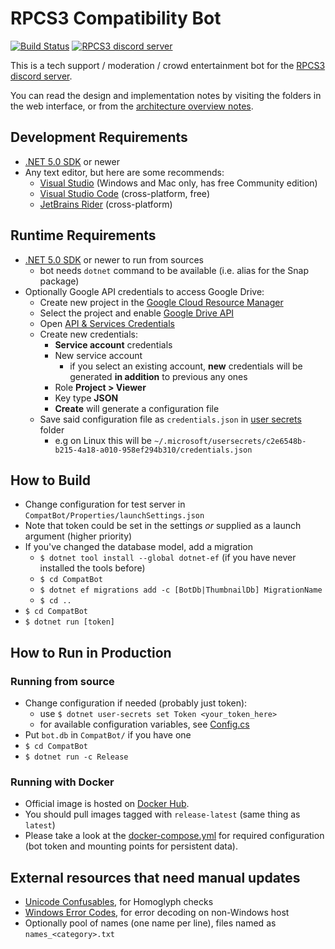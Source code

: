 RPCS3 Compatibility Bot
=======================

[![Build Status](https://dev.azure.com/rpcs3-bot/RPCS3%20Bot/_apis/build/status/RPCS3.discord-bot?branchName=master)](https://dev.azure.com/rpcs3-bot/RPCS3%20Bot/_build?definitionId=1&branchName=master) [![RPCS3 discord server](https://discordapp.com/api/guilds/272035812277878785/widget.png)](https://discord.me/rpcs3)

This is a tech support / moderation / crowd entertainment bot for the [RPCS3 discord server](https://discord.me/rpcs3).

You can read the design and implementation notes by visiting the folders in the web interface, or from the [architecture overview notes](architecture.md).

Development Requirements
------------------------
* [.NET 5.0 SDK](https://dotnet.microsoft.com/download) or newer
* Any text editor, but here are some recommends:
  * [Visual Studio](https://visualstudio.microsoft.com/) (Windows and Mac only, has free Community edition)
  * [Visual Studio Code](https://code.visualstudio.com/) (cross-platform, free)
  * [JetBrains Rider](https://www.jetbrains.com/rider/) (cross-platform)

Runtime Requirements
--------------------
* [.NET 5.0 SDK](https://dotnet.microsoft.com/download) or newer to run from sources
  * bot needs `dotnet` command to be available (i.e. alias for the Snap package)
* Optionally Google API credentials to access Google Drive:
  * Create new project in the [Google Cloud Resource Manager](https://console.developers.google.com/cloud-resource-manager)
  * Select the project and enable [Google Drive API](https://console.developers.google.com/apis/library/drive.googleapis.com)
  * Open [API & Services Credentials](https://console.developers.google.com/apis/credentials)
  * Create new credentials:
    * **Service account** credentials
    * New service account
      * if you select an existing account, **new** credentials will be generated **in addition** to previous any ones
    * Role **Project > Viewer**
    * Key type **JSON**
    * **Create** will generate a configuration file
  * Save said configuration file as `credentials.json` in [user secrets](https://docs.microsoft.com/en-us/aspnet/core/security/app-secrets?view=aspnetcore-5.0#how-the-secret-manager-tool-works) folder
    * e.g on Linux this will be `~/.microsoft/usersecrets/c2e6548b-b215-4a18-a010-958ef294b310/credentials.json`

How to Build
------------
* Change configuration for test server in `CompatBot/Properties/launchSettings.json`
* Note that token could be set in the settings _or_ supplied as a launch argument (higher priority)
* If you've changed the database model, add a migration
    * `$ dotnet tool install --global dotnet-ef` (if you have never installed the tools before)
	* `$ cd CompatBot`
	* `$ dotnet ef migrations add -c [BotDb|ThumbnailDb] MigrationName`
	* `$ cd ..`
* `$ cd CompatBot`
* `$ dotnet run [token]`

How to Run in Production
------------------------

### Running from source
* Change configuration if needed (probably just token):
  * use `$ dotnet user-secrets set Token <your_token_here>`
  * for available configuration variables, see [Config.cs](CompatBot/Config.cs#L31)
* Put `bot.db` in `CompatBot/` if you have one
* `$ cd CompatBot`
* `$ dotnet run -c Release`

### Running with Docker
* Official image is hosted on [Docker Hub](https://hub.docker.com/r/rpcs3/discord-bot).
* You should pull images tagged with `release-latest` (same thing as `latest`)
* Please take a look at the [docker-compose.yml](docker-compose.yml) for required configuration (bot token and mounting points for persistent data).

External resources that need manual updates
-------------------------------------------
* [Unicode Confusables](http://www.unicode.org/Public/security/latest/confusables.txt), for Homoglyph checks
* [Windows Error Codes](https://docs.microsoft.com/en-us/openspecs/windows_protocols/ms-erref/), for error decoding on non-Windows host
* Optionally pool of names (one name per line), files named as `names_<category>.txt`
